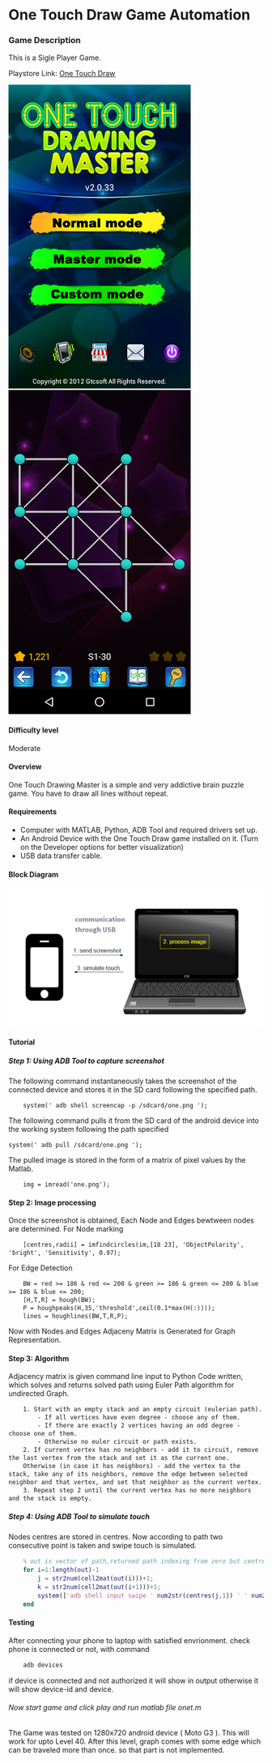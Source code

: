 # One Touch Draw Game Automation


### Game Description
This is a Sigle Player Game.

Playstore Link: [One Touch Draw](https://play.google.com/store/apps/details?id=com.gtcsoft.game.epath1&hl=en)

![Splash](/Images/onetouch_play.png) 
![Image](/Images/onetouch.png)

#### Difficulty level
Moderate

#### Overview

One Touch Drawing Master is a simple and very addictive brain puzzle game.
You have to draw all lines without repeat.

#### Requirements
- Computer with MATLAB, Python, ADB Tool and required drivers set up.
- An Android Device with the One Touch Draw game installed on it. (Turn on the Developer options for better visualization)
- USB data transfer cable.

#### Block Diagram

![BlockDiagram](/Images/BlockDiagram.png)

#### Tutorial
##### Step 1: Using ADB Tool to capture screenshot
The following command instantaneously takes the screenshot of the connected device and stores it in the SD card following the specified path.
  
```
	system(' adb shell screencap -p /sdcard/one.png ');
```

The following command pulls it from the SD card of the android device into the working system following the path specified

```
system(' adb pull /sdcard/one.png ');
```
  
The pulled image is stored in the form of a matrix of pixel values by the Matlab.
```
	img = imread('one.png');
```
                
                
#### Step 2: Image processing

Once the screenshot is obtained, Each Node and Edges bewtween nodes are determined.
For Node marking
```
	[centres,radii] = imfindcircles(im,[18 23], 'ObjectPolarity', 'bright', 'Sensitivity', 0.97);
```
For Edge Detection
```
	BW = red >= 186 & red <= 200 & green >= 186 & green <= 200 & blue >= 186 & blue <= 200;
	[H,T,R] = hough(BW);
	P = houghpeaks(H,35,'threshold',ceil(0.1*max(H(:))));
	lines = houghlines(BW,T,R,P);
```
Now with Nodes and Edges Adjaceny Matrix is Generated for Graph Representation.
#### Step 3: Algorithm

Adjacency matrix is given command line input to Python Code written, which solves and returns
solved path using Euler Path algorithm for undirected Graph.

```
	1. Start with an empty stack and an empty circuit (eulerian path).
		- If all vertices have even degree - choose any of them.
		- If there are exactly 2 vertices having an odd degree - choose one of them.
		- Otherwise no euler circuit or path exists.
	2. If current vertex has no neighbors - add it to circuit, remove the last vertex from the stack and set it as the current one. 
	Otherwise (in case it has neighbors) - add the vertex to the stack, take any of its neighbors, remove the edge between selected neighbor and that vertex, and set that neighbor as the current vertex.
	3. Repeat step 2 until the current vertex has no more neighbors and the stack is empty.

```

##### Step 4: Using ADB Tool to simulate touch

Nodes centres are stored in centres. Now according to path two consecutive point is taken and swipe touch is simulated.

```matlab
	% out is vector of path,returned path indexing from zero but centres indexed from 1 so added 1.
	for i=1:length(out)-1
    	j = str2num(cell2mat(out(i)))+1;
    	k = str2num(cell2mat(out(i+1)))+1;
    	system(['adb shell input swipe ' num2str(centres(j,1)) ' ' num2str(centres(j,2)) ' ' num2str(centres(k,1)) ' ' num2str(centres(k,2)) ' 500']);
	end
```
#### Testing

After connecting your phone to laptop with satisfied envrionment.
check phone is connected or not, with command

```bash
	adb devices
``` 
if device is connected and not authorized it will show in output otherwise it will show device-id and device.

###### Now start game and click play and run matlab file onet.m

The Game was tested on 1280x720 android device ( Moto G3 ).
This will work for upto Level 40. After this level, graph comes with some edge which can be
traveled more than once. so that part is not implemented.
